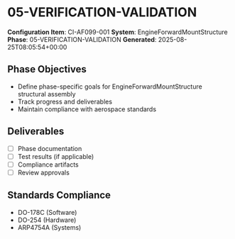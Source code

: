# 05-VERIFICATION-VALIDATION

**Configuration Item**: CI-AF099-001
**System**: EngineForwardMountStructure
**Phase**: 05-VERIFICATION-VALIDATION
**Generated**: 2025-08-25T08:05:54+00:00

## Phase Objectives
- Define phase-specific goals for EngineForwardMountStructure structural assembly
- Track progress and deliverables
- Maintain compliance with aerospace standards

## Deliverables
- [ ] Phase documentation
- [ ] Test results (if applicable)
- [ ] Compliance artifacts
- [ ] Review approvals

## Standards Compliance
- DO-178C (Software)
- DO-254 (Hardware)
- ARP4754A (Systems)

